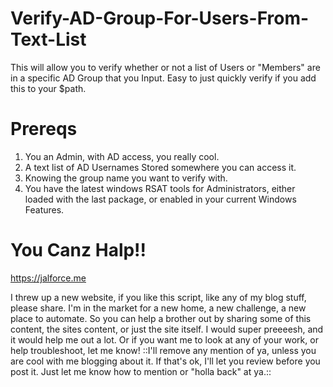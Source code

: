 # Verify-AD-Group-For-Users-From-Text-List
This will allow you to verify whether or not a list of Users or "Members" are in a specific AD Group that you Input. Easy to just quickly verify if you add this to your $path. 

# Prereqs
1. You an Admin, with AD access, you really cool. 
2. A text list of AD Usernames Stored somewhere you can access it. 
3. Knowing the group name you want to verify with. 
4. You have the latest windows RSAT tools for Administrators, either loaded with the last package, or enabled in your current Windows Features. 

# You Canz Halp!!

https://jalforce.me

I threw up a new website, if you like this script, like any of my blog stuff, please share. 
I'm in the market for a new home, a new challenge, a new place to automate.
So you can help a brother out by sharing some of this content, the sites content, or just the site itself. 
I would super preeeesh, and it would help me out a lot. 
Or if you want me to look at any of your work, or help troubleshoot, let me know! ::I'll remove any mention of ya, unless you are cool with me blogging about it. If that's ok, I'll let you review before you post it. Just let me know how to mention or "holla back" at ya.::
